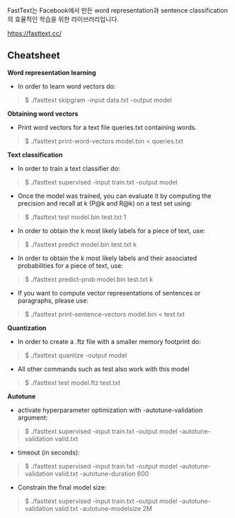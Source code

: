 FastText는 Facebook에서 만든 word representation과 sentence classification의 효율적인 학습을 위한 라이브러리입니다.

https://fasttext.cc/

## Cheatsheet

**Word representation learning**
   - In order to learn word vectors do:

>$ ./fasttext skipgram -input data.txt -output model

**Obtaining word vectors**
   - Print word vectors for a text file queries.txt containing words.

>$ ./fasttext print-word-vectors model.bin < queries.txt

**Text classification**
   - In order to train a text classifier do:

>$ ./fasttext supervised -input train.txt -output model

   - Once the model was trained, you can evaluate it by computing the precision and recall at k (P@k and R@k) on a test set using:

>$ ./fasttext test model.bin test.txt 1

   - In order to obtain the k most likely labels for a piece of text, use:

>$ ./fasttext predict model.bin test.txt k

   - In order to obtain the k most likely labels and their associated probabilities for a piece of text, use:

>$ ./fasttext predict-prob model.bin test.txt k

   - If you want to compute vector representations of sentences or paragraphs, please use:

>$ ./fasttext print-sentence-vectors model.bin < text.txt

**Quantization**
   - In order to create a .ftz file with a smaller memory footprint do:

>$ ./fasttext quantize -output model

   - All other commands such as test also work with this model

>$ ./fasttext test model.ftz test.txt

**Autotune**
   - activate hyperparameter optimization with -autotune-validation argument:

>$ ./fasttext supervised -input train.txt -output model -autotune-validation valid.txt

  - timeout (in seconds):

>$ ./fasttext supervised -input train.txt -output model -autotune-validation valid.txt -autotune-duration 600

  - Constrain the final model size:

>$ ./fasttext supervised -input train.txt -output model -autotune-validation valid.txt -autotune-modelsize 2M
```

